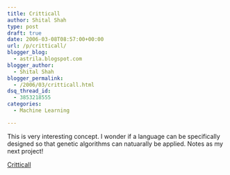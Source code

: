 ```yaml
---
title: Critticall
author: Shital Shah
type: post
draft: true
date: 2006-03-08T08:57:00+00:00
url: /p/critticall/
blogger_blog:
  - astrila.blogspot.com
blogger_author:
  - Shital Shah
blogger_permalink:
  - /2006/03/critticall.html
dsq_thread_id:
  - 3853218555
categories:
  - Machine Learning

---
```

This is very interesting concept. I wonder if a language can be specifically designed so that genetic algorithms can natuarally be applied. Notes as my next project!

[Critticall  
][1]

 [1]: http://critticall.com/